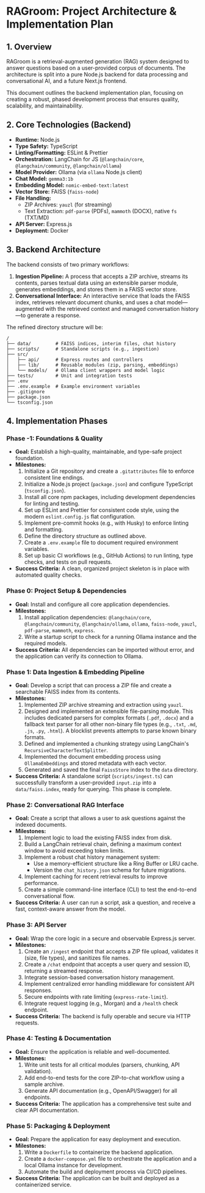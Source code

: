 # RAGroom: Project Architecture & Implementation Plan

## 1. Overview

RAGroom is a retrieval-augmented generation (RAG) system designed to answer questions based on a user-provided corpus of documents. The architecture is split into a pure Node.js backend for data processing and conversational AI, and a future Next.js frontend.

This document outlines the backend implementation plan, focusing on creating a robust, phased development process that ensures quality, scalability, and maintainability.

## 2. Core Technologies (Backend)

- **Runtime:** Node.js
- **Type Safety:** TypeScript
- **Linting/Formatting:** ESLint & Prettier
- **Orchestration:** LangChain for JS (`@langchain/core`, `@langchain/community`, `@langchain/ollama`)
- **Model Provider:** Ollama (via `ollama` Node.js client)
- **Chat Model:** `gemma3:1b`
- **Embedding Model:** `nomic-embed-text:latest`
- **Vector Store:** FAISS (`faiss-node`)
- **File Handling:**
  - ZIP Archives: `yauzl` (for streaming)
  - Text Extraction: `pdf-parse` (PDFs), `mammoth` (DOCX), native `fs` (TXT/MD)
- **API Server:** Express.js
- **Deployment:** Docker

## 3. Backend Architecture

The backend consists of two primary workflows:

1.  **Ingestion Pipeline:** A process that accepts a ZIP archive, streams its contents, parses textual data using an extensible parser module, generates embeddings, and stores them in a FAISS vector store.
2.  **Conversational Interface:** An interactive service that loads the FAISS index, retrieves relevant document chunks, and uses a chat model—augmented with the retrieved context and managed conversation history—to generate a response.

The refined directory structure will be:
```
/
├── data/         # FAISS indices, interim files, chat history
├── scripts/      # Standalone scripts (e.g., ingestion)
├── src/
│   ├── api/      # Express routes and controllers
│   ├── lib/      # Reusable modules (zip, parsing, embeddings)
│   └── models/   # Ollama client wrappers and model logic
├── tests/        # Unit and integration tests
├── .env
├── .env.example  # Example environment variables
├── .gitignore
├── package.json
└── tsconfig.json
```

## 4. Implementation Phases

### Phase -1: Foundations & Quality

- **Goal:** Establish a high-quality, maintainable, and type-safe project foundation.
- **Milestones:**
  1. Initialize a Git repository and create a `.gitattributes` file to enforce consistent line endings.
  2. Initialize a Node.js project (`package.json`) and configure TypeScript (`tsconfig.json`).
  3. Install all core npm packages, including development dependencies for linting and testing.
  4. Set up ESLint and Prettier for consistent code style, using the modern `eslint.config.js` flat configuration.
  5. Implement pre-commit hooks (e.g., with Husky) to enforce linting and formatting.
  6. Define the directory structure as outlined above.
  7. Create a `.env.example` file to document required environment variables.
  8. Set up basic CI workflows (e.g., GitHub Actions) to run linting, type checks, and tests on pull requests.
- **Success Criteria:** A clean, organized project skeleton is in place with automated quality checks.

### Phase 0: Project Setup & Dependencies

- **Goal:** Install and configure all core application dependencies.
- **Milestones:**
  1. Install application dependencies: `@langchain/core`, `@langchain/community`, `@langchain/ollama`, `ollama`, `faiss-node`, `yauzl`, `pdf-parse`, `mammoth`, `express`.
  2. Write a startup script to check for a running Ollama instance and the required models.
- **Success Criteria:** All dependencies can be imported without error, and the application can verify its connection to Ollama.

### Phase 1: Data Ingestion & Embedding Pipeline

- **Goal:** Develop a script that can process a ZIP file and create a searchable FAISS index from its contents.
- **Milestones:**
  1. Implemented ZIP archive streaming and extraction using `yauzl`.
  2. Designed and implemented an extensible file-parsing module. This includes dedicated parsers for complex formats (`.pdf`, `.docx`) and a fallback text parser for all other non-binary file types (e.g., `.txt`, `.md`, `.js`, `.py`, `.html`). A blocklist prevents attempts to parse known binary formats.
  3. Defined and implemented a chunking strategy using LangChain's `RecursiveCharacterTextSplitter`.
  4. Implemented the document embedding process using `OllamaEmbeddings` and stored metadata with each vector.
  5. Generated and saved the final `FaissStore` index to the `data` directory.
- **Success Criteria:** A standalone script (`scripts/ingest.ts`) can successfully transform a user-provided `input.zip` into a `data/faiss.index`, ready for querying. This phase is complete.

### Phase 2: Conversational RAG Interface

- **Goal:** Create a script that allows a user to ask questions against the indexed documents.
- **Milestones:**
  1. Implement logic to load the existing FAISS index from disk.
  2. Build a LangChain retrieval chain, defining a maximum context window to avoid exceeding token limits.
  3. Implement a robust chat history management system:
     - Use a memory-efficient structure like a Ring Buffer or LRU cache.
     - Version the `chat_history.json` schema for future migrations.
  4. Implement caching for recent retrieval results to improve performance.
  5. Create a simple command-line interface (CLI) to test the end-to-end conversational flow.
- **Success Criteria:** A user can run a script, ask a question, and receive a fast, context-aware answer from the model.

### Phase 3: API Server

- **Goal:** Wrap the core logic in a secure and observable Express.js server.
- **Milestones:**
  1. Create an `/ingest` endpoint that accepts a ZIP file upload, validates it (size, file types), and sanitizes file names.
  2. Create a `/chat` endpoint that accepts a user query and session ID, returning a streamed response.
  3. Integrate session-based conversation history management.
  4. Implement centralized error handling middleware for consistent API responses.
  5. Secure endpoints with rate limiting (`express-rate-limit`).
  6. Integrate request logging (e.g., Morgan) and a `/health` check endpoint.
- **Success Criteria:** The backend is fully operable and secure via HTTP requests.

### Phase 4: Testing & Documentation

- **Goal:** Ensure the application is reliable and well-documented.
- **Milestones:**
  1. Write unit tests for all critical modules (parsers, chunking, API validation).
  2. Add end-to-end tests for the core ZIP-to-chat workflow using a sample archive.
  3. Generate API documentation (e.g., OpenAPI/Swagger) for all endpoints.
- **Success Criteria:** The application has a comprehensive test suite and clear API documentation.

### Phase 5: Packaging & Deployment

- **Goal:** Prepare the application for easy deployment and execution.
- **Milestones:**
  1. Write a `Dockerfile` to containerize the backend application.
  2. Create a `docker-compose.yml` file to orchestrate the application and a local Ollama instance for development.
  3. Automate the build and deployment process via CI/CD pipelines.
- **Success Criteria:** The application can be built and deployed as a containerized service.